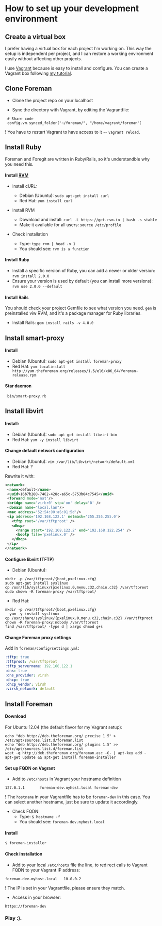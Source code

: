 # How to set up your development environment

## Create a virtual box

  I prefer having a virtual box for each project I'm working on. This way the setup is independent per project,
and I can restore a working environment easily without affecting other projects.

  I use [Vagrant](http://www.vagrantup.com/) because is easy to install and configure. 
You can create a Vagrant box following [my tutorial](https://github.com/marianitadn/vagrant).


## Clone Foreman

- Clone the project repo on your localhost

- Sync the directory with Vagrant, by editing the Vagrantfile:
 
```
 # Share code                                                                  
 config.vm.synced_folder("~/foreman/", "/home/vagrant/foreman")
```

! You have to restart Vagrant to have access to it -- `vagrant reload`.


## Install Ruby

Foreman and Foregit are written in Ruby/Rails, so it's understandble why you need this.

#### Install [RVM](http://rvm.io/)


  - Install cURL: 
    - Debian (Ubuntu): ```sudo apt-get install curl```
    - Red Hat: ```yum install curl```

  - Install RVM                       

     - Download and install: ```curl -L https://get.rvm.io | bash -s stable```
     - Make it available for all users: ```source /etc/profile```


  - Check installation
   
    - Type: ```type rvm | head -n 1```
    - You should see: ```rvm is a function```
    

#### Install Ruby

  - Install a specific version of Ruby, you can add a newer or older version: ```rvm install 2.0.0```
  - Ensure your version is used by default (you can install more versions): ```rvm use 2.0.0 --default```


#### Install Rails

You should check your project Gemfile to see what version you need.
`gem` is preinstalled viw RVM, and it's a package manager for Ruby libraries.

   - Install Rails: ```gem install rails -v 4.0.0```

## Install smart-proxy

#### Install

- Debian (Ubuntu): ```sudo apt-get install foreman-proxy```
- Red Hat: ```yum localinstall http://yum.theforeman.org/releases/1.5/el6/x86_64/foreman-release.rpm```

#### Star daemon

``` bin/smart-proxy.rb```

## Install libvirt

#### Install:
  
   - Debian (Ubuntu): ```sudo apt-get install libvirt-bin```
   - Red Hat: ```yum -y install libvirt```

#### Change default network configuration
   
  - Debian (Ubuntu): ```vim /var/lib/libvirt/network/default.xml```
   - Red Hat: ?

Rewrite it with:

```xml
<network>
 <name>default</name>
 <uuid>16b7b280-7462-428c-a65c-5753b84c7545</uuid>
 <forward mode='nat'/>
 <bridge name='virbr0' stp='on' delay='0' />
 <domain name="local.lan"/>
 <mac address='52:54:00:a6:01:5d'/>
 <ip address='192.168.122.1' netmask='255.255.255.0'>
   <tftp root='/var/tftproot' />
   <dhcp>
     <range start='192.168.122.2' end='192.168.122.254' />
     <bootp file='pxelinux.0' />
   </dhcp>
 </ip>
</network>

```

#### Configure libvirt (TFTP)

  - Debian (Ubuntu):

```
mkdir -p /var/tftproot/{boot,pxelinux.cfg}
sudo apt-get install syslinux
cp /usr/lib/syslinux/{pxelinux.0,menu.c32,chain.c32} /var/tftproot
sudo chown -R foreman-proxy /var/tftproot/
```

  - Red Hat:

```
mkdir -p /var/tftproot/{boot,pxelinux.cfg}
  yum -y install syslinux
cp /usr/share/syslinux/{pxelinux.0,menu.c32,chain.c32} /var/tftproot
chown -R foreman-proxy:nobody /var/tftproot
find /var/tftproot/ -type d | xargs chmod g+s
```

#### Change Foreman proxy settings

Add in `foreman/config/settings.yml`:
 
```yml
:tftp: true
:tftproot: /var/tftproot
:tftp_servername: 192.168.122.1
:dns: true
:dns_provider: virsh
:dhcp: true
:dhcp_vendor: virsh
:virsh_network: default
```

## Install Foreman

#### Download

For Ubuntu 12.04 (the default flavor for my Vagrant setup):

```
echo "deb http://deb.theforeman.org/ precise 1.5" > /etc/apt/sources.list.d/foreman.list
echo "deb http://deb.theforeman.org/ plugins 1.5" >> /etc/apt/sources.list.d/foreman.list
wget -q http://deb.theforeman.org/foreman.asc -O- | apt-key add -
apt-get update && apt-get install foreman-installer
```


#### Set up FQDN on Vagrant

- Add to `/etc/hosts` in Vagrant your hostname definition

```
127.0.1.1       foreman-dev.myhost.local foreman-dev
```

! The `hostname` in your Vagrantfile has to be `foreman-dev` in this case. You can select another hostname, just be sure to update it accordingly.

- Check FQDN
   - Type: ```$ hostname -f```
   - You should see: ```foreman-dev.myhost.local```
   
   
#### Install 

```
$ foreman-installer
```

#### Check installation

- Add to your local `/etc/hosts` file the line, to redirect calls to Vagrant FQDN to your Vagrant IP address:

```
foreman-dev.myhost.local   10.0.0.2
```

! The IP is set in your Vagrantfile, please ensure they match.


- Access in your browser:

```
https://foreman-dev
```

### Play :).

